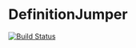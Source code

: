 DefinitionJumper
==================

[![Build Status](https://travis-ci.org/phpactor/definition-jumper.svg?branch=master)](https://travis-ci.org/phpactor/definition-jumper)
